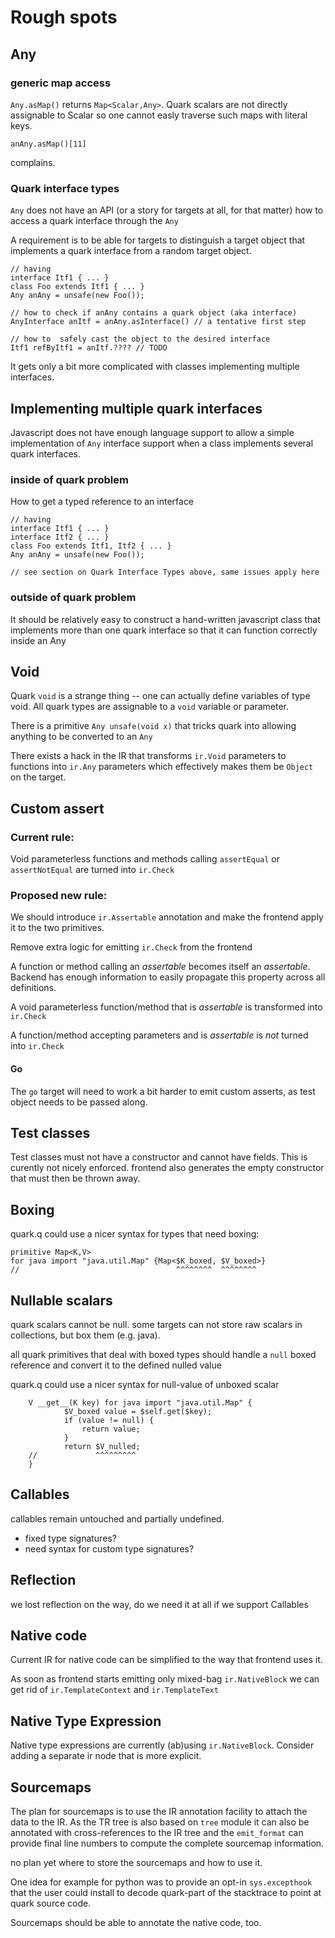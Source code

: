 Rough spots
===========

Any
---

### generic map access ###

`Any.asMap()` returns `Map<Scalar,Any>`. Quark scalars are not
directly assignable to Scalar so one cannot easly traverse such maps
with literal keys.

    anAny.asMap()[11]

complains.

### Quark interface types ###

`Any` does not have an API (or a story for targets at all, for that
matter) how to access a quark interface through the `Any`

A requirement is to be able for targets to distinguish a target object
that implements a quark interface from a random target object.

    // having
    interface Itf1 { ... }
    class Foo extends Itf1 { ... }
    Any anAny = unsafe(new Foo());

    // how to check if anAny contains a quark object (aka interface)
    AnyInterface anItf = anAny.asInterface() // a tentative first step

    // how to  safely cast the object to the desired interface
    Itf1 refByItf1 = anItf.???? // TODO


It gets only a bit more complicated with classes implementing multiple interfaces. 

Implementing multiple quark interfaces
--------------------------------------

Javascript does not have enough language support to allow a simple
implementation of `Any` interface support when a class implements
several quark interfaces.

### inside of quark problem ###

How to get a typed reference to an interface

    // having
    interface Itf1 { ... }
    interface Itf2 { ... }
    class Foo extends Itf1, Itf2 { ... }
    Any anAny = unsafe(new Foo());

    // see section on Quark Interface Types above, same issues apply here
 
### outside of quark problem ###

It should be relatively easy to construct a hand-written javascript
class that implements more than one quark interface so that it can
function correctly inside an Any


Void
----

Quark `void` is a strange thing -- one can actually define variables
of type void. All quark types are assignable to a `void` variable or parameter.

There is a primitive `Any unsafe(void x)` that tricks quark into allowing anything
to be converted to an `Any`

There exists a hack in the IR that transforms `ir.Void` parameters to
functions into `ir.Any` parameters which effectively makes them be
`Object` on the target.

Custom assert
-------------

### Current rule: ###

Void parameterless functions and methods calling `assertEqual` or
`assertNotEqual` are turned into `ir.Check`

### Proposed new rule: ###

We should introduce `ir.Assertable` annotation and make the frontend
apply it to the two primitives.

Remove extra logic for emitting `ir.Check` from the frontend


A function or method calling an _assertable_ becomes itself an
_assertable_. Backend has enough information to easily propagate this
property across all definitions.

A void parameterless function/method that is _assertable_ is
transformed into `ir.Check`

A function/method accepting parameters and is _assertable_ is *not*
turned into `ir.Check`

#### Go ####

The `go` target will need to work a bit harder to emit custom asserts,
as test object needs to be passed along.

Test classes
------------

Test classes must not have a constructor and cannot have fields.
This is curently not nicely enforced. frontend also generates the
empty constructor that must then be thrown away.

Boxing
------

quark.q could use a nicer syntax for types that need boxing:

    primitive Map<K,V>
    for java import "java.util.Map" {Map<$K_boxed, $V_boxed>}
    //                                   ^^^^^^^^  ^^^^^^^^


Nullable scalars
----------------

quark scalars cannot be null. some targets can not store raw scalars
in collections, but box them (e.g. java).

all quark primitives that deal with boxed types should handle a `null`
boxed reference and convert it to the defined nulled value

quark.q could use a nicer syntax for null-value of unboxed scalar

        V __get__(K key) for java import "java.util.Map" {
                $V_boxed value = $self.get($key);
                if (value != null) {
                    return value;
                }
                return $V_nulled;
        //             ^^^^^^^^^
        }

Callables
---------

callables remain untouched and partially undefined.
- fixed type signatures?
- need syntax for custom type signatures?


Reflection
----------

we lost reflection on the way, do we need it at all if we support Callables

Native code
-----------

Current IR for native code can be simplified to the way that frontend
uses it.

As soon as frontend starts emitting only mixed-bag `ir.NativeBlock` we
can get rid of `ir.TemplateContext` and `ir.TemplateText`

Native Type Expression
----------------------

Native type expressions are currently (ab)using `ir.NativeBlock`.
Consider adding a separate ir node that is more explicit.

Sourcemaps
----------

The plan for sourcemaps is to use the IR annotation facility to attach
the data to the IR. As the TR tree is also based on `tree` module it
can also be annotated with cross-references to the IR tree and the
`emit_format` can provide final line numbers to compute the
complete sourcemap information.


no plan yet where to store the sourcemaps and how to use it.


One idea for example for python was to provide an opt-in
`sys.excepthook` that the user could install to decode quark-part of
the stacktrace to point at quark source code.


Sourcemaps should be able to annotate the native code, too.
